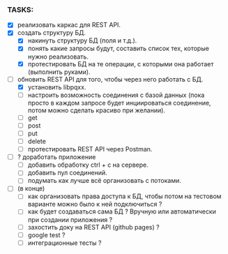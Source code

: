 ### TASKS:
- [x] реализовать каркас для REST API.
- [x] создать структуру БД.
    - [x] накинуть структуру БД (поля и т.д.).
    - [x] понять какие запросы будут, составить список тех, которые нужно реализовать.
    - [x] протестировать БД на те операции, с которыми она работает (выполнить руками). 
- [ ] обновить REST API для того, чтобы через него работать с БД.
    - [x] установить libpqxx.
    - [ ] настроить возможность соединения с базой данных (пока просто в каждом запросе будет инциироваться соединение, 
          потом можно сделать красиво при желании).
    - [ ] get
    - [ ] post
    - [ ] put
    - [ ] delete
    - [ ] протестировать REST API через Postman.
- [ ] ? доработать приложение
    - [ ] добавить обработку ctrl + c на сервере.
    - [ ] добавить пул соединений.
    - [ ] подумать как лучше всё организовать с потоками.

- [ ] (в конце) 
    - [ ] как организовать права доступа к БД, чтобы потом на тестовом варианте можно было к ней подключиться ?
    - [ ] как будет создаваться сама БД ? Вручную или автоматически при создании приложения ?
    - [ ] захостить доку на REST API (github pages) ? 
    - [ ] google test ? 
    - [ ] интеграционные тесты ?